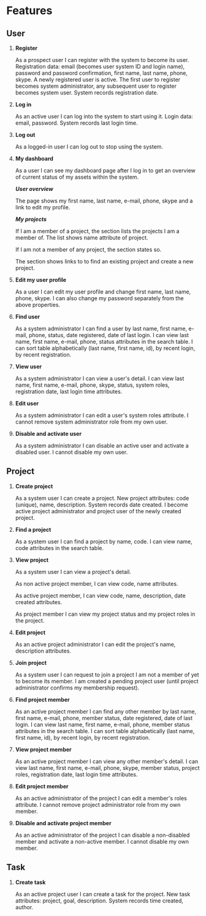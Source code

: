 Features
========

User
----

1. __Register__

	As a prospect user I can register with the system to become its user.
Registration data: email (becomes user system ID and login name),
password and password confirmation, first name, last name, phone, skype.
A newly registered user is active.
The first user to register becomes system administrator, 
any subsequent user to register becomes system user.
System records registration date.

1. __Log in__

	As an active user I can log into the system to start using it.
Login data: email, password.
System records last login time.

1. __Log out__

	As a logged-in user I can log out to stop using the system.

1. __My dashboard__

	As a user I can see my dashboard page after I log in 
to get an overview of current status of my assets within the system.

	*__User overview__*

	The page shows my first name, last name, e-mail, phone, skype
and a link to edit my profile.

	*__My projects__*

	If I am a member of a project, 
the section lists the projects I am a member of.
The list shows name attribute of project.

	If I am not a member of any project, 
the section states so.

	The section shows links to to find an existing project
and create a new project.

1. __Edit my user profile__

	As a user I can edit my user profile and change 
first name, last name, phone, skype.
I can also change my password separately from the above properties.

1. __Find user__

	As a system administrator I can find a user by 
last name, first name, e-mail, phone, status, date registered,
date of last login.
I can view last name, first name, e-mail, phone, status
attributes in the search table.
I can sort table alphabetically (last name, first name, id),
by recent login, by recent registration.

1. __View user__

	As a system administrator I can view a user's detail.
I can view last name, first name, e-mail, phone, skype, status, 
system roles, registration date, last login time
attributes.

1. __Edit user__

	As a system administrator I can edit a user's system roles attribute.
I cannot remove system administrator role from my own user.

1. __Disable and activate user__

	As a system administrator I can disable an active user 
and activate a disabled user. I cannot disable my own user.

Project
-------

1. __Create project__

	As a system user I can create a project.
New project attributes: code (unique), name, description.
System records date created.
I become active project administrator and project user 
of the newly created project.

1. __Find a project__

	As a system user I can find a project by name, code.
I can view name, code attributes in the search table.

1. __View project__

	As a system user I can view a project's detail.

	As non active project member, I can view code, name
attributes.

	As active project member, I can view code, name, description, date created
attributes.

	As project member I can view my project status and my project roles
in the project.

1. __Edit project__

	As an active project administrator I can edit the project's 
name, description attributes.

1. __Join project__

	As a system user I can request to join a project 
I am not a member of yet to become its member.
I am created a pending project user 
(until project administrator confirms my membership request).

1. __Find project member__

	As an active project member I can find any other member by 
last name, first name, e-mail, phone, member status, date registered,
date of last login.
I can view last name, first name, e-mail, phone, member status
attributes in the search table.
I can sort table alphabetically (last name, first name, id),
by recent login, by recent registration.

1. __View project member__

	As an active project member I can view any other member's detail.
I can view last name, first name, e-mail, phone, skype, member status, 
project roles, registration date, last login time
attributes.

1. __Edit project member__

	As an active administrator of the project I can edit a member's roles attribute.
I cannot remove project administrator role from my own member.

1. __Disable and activate project member__

	As an active administrator of the project I can 
disable a non-disabled member and activate a non-active member.
I cannot disable my own member.

Task
----

1. __Create task__

	As an active project user I can create a task for the project.
New task attributes: project, goal, description.
System records time created, author.
